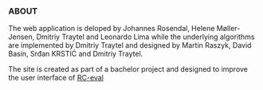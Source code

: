 ### ABOUT
<!-- DISPLAY CONTENT ABOUT THE AUTHORS OF THIS PAGE AND HOW IT CAME ABOUT -->
The web application is deloped by Johannes Rosendal, Helene Møller-Jensen, Dmitriy Traytel and Leonardo Lima while the underlying algorithms are implemented by Dmitriy Traytel and designed by Martin Raszyk, David Basin, Srđan KRSTIĆ and Dmitriy Traytel. 

The site is created as part of a bachelor project and designed to improve the user interface of [RC-eval](https://traytel.bitbucket.io/rc-eval/) 